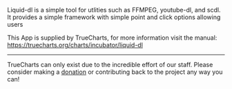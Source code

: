 Liquid-dl is a simple tool for utlities such as FFMPEG, youtube-dl, and scdl. It provides a simple framework with simple point and click options allowing users


This App is supplied by TrueCharts, for more information visit the manual: https://truecharts.org/charts/incubator/liquid-dl

---

TrueCharts can only exist due to the incredible effort of our staff.
Please consider making a [donation](https://truecharts.org/docs/about/sponsor) or contributing back to the project any way you can!
